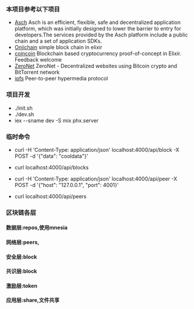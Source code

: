 ### 本项目参考以下项目
* [Asch](https://github.com/AschPlatform/asch) Asch is an efficient, flexible, safe and decentralized application platform, which was initially designed to lower the barrier to entry for developers.The services provided by the Asch platform include a public chain and a set of application SDKs.
* [Oniichain](https://github.com/freester1/Oniichain) simple block chain in elixir 
* [coincoin](https://github.com/robinmonjo/coincoin) Blockchain based cryptocurrency proof-of-concept in Elixir. Feedback welcome
* [ZeroNet](https://github.com/HelloZeroNet/ZeroNet) ZeroNet - Decentralized websites using Bitcoin crypto and BitTorrent network
* [ipfs](https://github.com/ipfs/ipfs) Peer-to-peer hypermedia protocol

### 项目开发
* ./init.sh
* ./dev.sh
* iex --sname dev -S mix phx.server

### 临时命令
* curl -H 'Content-Type: application/json' localhost:4000/api/block -X POST -d '{"data": "cooldata"}'

* curl localhost:4000/api/blocks

* curl -H 'Content-Type: application/json' localhost:4000/api/peer -X POST -d '{"host": "127.0.0.1", "port": 4001}'

* curl localhost:4000/api/peers

### 区块链各层
#### 数据层:repos,使用mnesia
#### 网络层:peers,
#### 安全层:block
#### 共识层:block
#### 激励层:token
#### 应用层:share,文件共享
